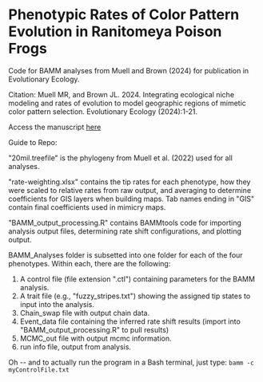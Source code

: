 # Phenotypic Rates of Color Pattern Evolution in Ranitomeya Poison Frogs
Code for BAMM analyses from Muell and Brown (2024) for publication in Evolutionary Ecology.

Citation: Muell MR, and Brown JL. 2024. Integrating ecological niche modeling and rates of evolution to model geographic regions of mimetic color pattern selection. Evolutionary Ecology (2024):1-21.

Access the manuscript [here](https://link.springer.com/article/10.1007/s10682-024-10290-8)

Guide to Repo:

"20mil.treefile" is the phylogeny from Muell et al. (2022) used for all analyses.

"rate-weighting.xlsx" contains the tip rates for each phenotype, how they were scaled to relative rates from raw output, and averaging to determine coefficients for GIS layers when building maps. Tab names ending in "GIS" contain final coefficients used in mimicry maps.

"BAMM_output_processing.R" contains BAMMtools code for importing analysis output files, determining rate shift configurations, and plotting output.

BAMM_Analyses folder is subsetted into one folder for each of the four phenotypes. Within each, there are the following:
1) A control file (file extension ".ctl") containing parameters for the BAMM analysis.
2) A trait file (e.g., "fuzzy_stripes.txt") showing the assigned tip states to input into the analysis.
3) Chain_swap file with output chain data.
4) Event_data file containing the inferred rate shift results (import into "BAMM_output_processing.R" to pull results)
5) MCMC_out file with output mcmc information.
6) run info file, output from analysis.

Oh -- and to actually run the program in a Bash terminal, just type:
`bamm -c myControlFile.txt`
